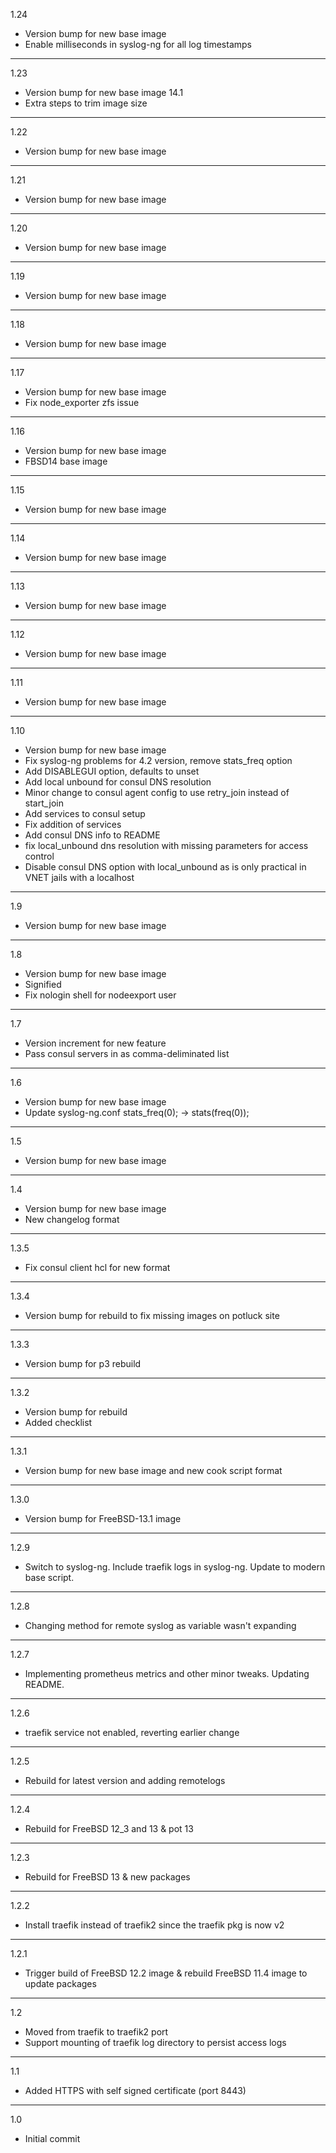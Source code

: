1.24

* Version bump for new base image
* Enable milliseconds in syslog-ng for all log timestamps

---

1.23

* Version bump for new base image 14.1
* Extra steps to trim image size

---

1.22

* Version bump for new base image

---

1.21

* Version bump for new base image

---

1.20

* Version bump for new base image

---

1.19

* Version bump for new base image

---

1.18

* Version bump for new base image

---

1.17

* Version bump for new base image
* Fix node_exporter zfs issue

---

1.16

* Version bump for new base image
* FBSD14 base image

---

1.15

* Version bump for new base image

---

1.14

* Version bump for new base image

---

1.13

* Version bump for new base image

---

1.12

* Version bump for new base image

---

1.11

* Version bump for new base image

---

1.10

* Version bump for new base image
* Fix syslog-ng problems for 4.2 version, remove stats_freq option
* Add DISABLEGUI option, defaults to unset
* Add local unbound for consul DNS resolution
* Minor change to consul agent config to use retry_join instead of start_join
* Add services to consul setup
* Fix addition of services
* Add consul DNS info to README
* fix local_unbound dns resolution with missing parameters for access control
* Disable consul DNS option with local_unbound as is only practical in VNET jails with a localhost

---

1.9

* Version bump for new base image

---

1.8

* Version bump for new base image
* Signified
* Fix nologin shell for nodeexport user

---

1.7

* Version increment for new feature
* Pass consul servers in as comma-deliminated list

---

1.6

* Version bump for new base image
* Update syslog-ng.conf stats_freq(0); -> stats(freq(0));

---

1.5

* Version bump for new base image

---

1.4

* Version bump for new base image
* New changelog format

---

1.3.5

* Fix consul client hcl for new format

---

1.3.4

* Version bump for rebuild to fix missing images on potluck site

---

1.3.3

* Version bump for p3 rebuild

---

1.3.2

* Version bump for rebuild
* Added checklist

---

1.3.1

* Version bump for new base image and new cook script format

---

1.3.0

* Version bump for FreeBSD-13.1 image

---

1.2.9

* Switch to syslog-ng. Include traefik logs in syslog-ng. Update to modern base script.

---

1.2.8

* Changing method for remote syslog as variable wasn't expanding

---

1.2.7

* Implementing prometheus metrics and other minor tweaks. Updating README.

---

1.2.6

* traefik service not enabled, reverting earlier change

---

1.2.5

* Rebuild for latest version and adding remotelogs

---

1.2.4

* Rebuild for FreeBSD 12_3 and 13 & pot 13

---

1.2.3

* Rebuild for FreeBSD 13 & new packages

---

1.2.2

* Install traefik instead of traefik2 since the traefik pkg is now v2

---

1.2.1

* Trigger build of FreeBSD 12.2 image & rebuild FreeBSD 11.4 image to update packages

---

1.2

* Moved from traefik to traefik2 port
* Support mounting of traefik log directory to persist access logs

---

1.1

* Added HTTPS with self signed certificate (port 8443)

---

1.0

* Initial commit
